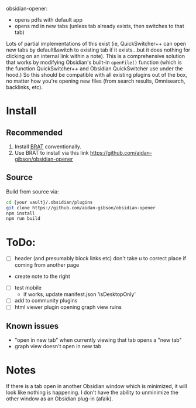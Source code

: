 
obsidian-opener:
* opens pdfs with default app
* opens md in new tabs (unless tab already exists, then switches to that tab)



Lots of partial implementations of this exist (ie, QuickSwitcher++ can open new tabs by default&switch to existing tab if it exists...but it does nothing for clicking on an internal link within a note). This is a comprehensive solution that works by modifying Obsidian's built-in `openFile()` function (which is the function QuickSwitcher++ and Obsidian QuickSwitcher use under the hood.) So this should be compatible with all existing plugins out of the box, no matter how you're opening new files (from search results, Omnisearch, backlinks, etc). 
 

# Install
## Recommended
1. Install [BRAT](https://github.com/TfTHacker/obsidian42-brat) conventionally.
2. Use BRAT to install via this link https://github.com/aidan-gibson/obsidian-opener

## Source
Build from source via:
```sh
cd {your vault}/.obsidian/plugins
git clone https://github.com/aidan-gibson/obsidian-opener
npm install
npm run build
```

# ToDo:

- [ ] header (and presumably block links etc) don't take u to correct place if coming from another page

- create note to the right
- [ ] test mobile
  - if works, update manifest.json 'isDesktopOnly'
- [ ] add to community plugins
- [ ] html viewer plugin
opening graph view ruins
## Known issues
* "open in new tab" when currently viewing that tab opens a "new tab" 
* graph view doesn't open in new tab
# Notes
If there is a tab open in another Obsidian window which is minimized, it will look like nothing is happening. I don't have the ability to unminimize the other window as an Obsidian plug-in (afaik).

